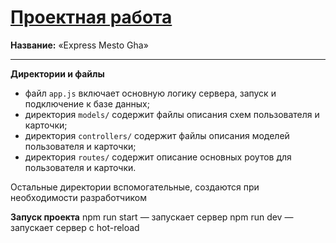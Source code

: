 # [Проектная работа](https://mea6ea6.github.io/express-mesto-gha/)  

__Название:__ «Express Mesto Gha»  

------

__Директории и файлы__  

- файл `app.js` включает основную логику сервера, запуск и подключение к базе данных;  
- директория `models/` содержит файлы описания схем пользователя и карточки;  
- директория `controllers/` содержит файлы описания моделей пользователя и карточки;  
- директория `routes/` содержит описание основных роутов для пользователя и карточки.  

Остальные директории вспомогательные, создаются при необходимости разработчиком  


__Запуск проекта__
npm run start — запускает сервер
npm run dev — запускает сервер с hot-reload
